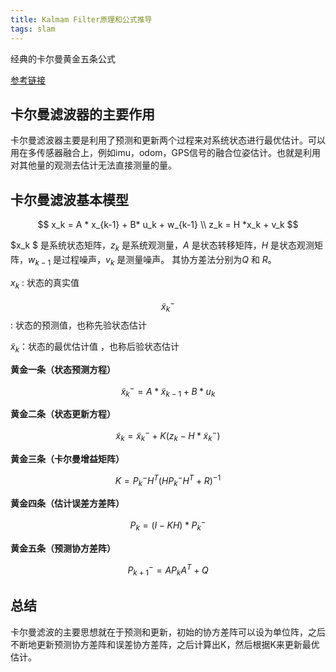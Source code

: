 ```yaml
---
title: Kalmam Filter原理和公式推导
tags: slam
---
```


经典的卡尔曼黄金五条公式

<!--more-->

[参考链接](https://zhuanlan.zhihu.com/p/48876718)

## 卡尔曼滤波器的主要作用
卡尔曼滤波器主要是利用了预测和更新两个过程来对系统状态进行最优估计。可以用在多传感器融合上，例如imu，odom，GPS信号的融合位姿估计。也就是利用对其他量的观测去估计无法直接测量的量。

## 卡尔曼滤波基本模型


$$
x_k = A * x_{k-1} + B* u_k + w_{k-1} \\
z_k = H *x_k + v_k    
$$

$x_k $ 是系统状态矩阵，$z_k$ 是系统观测量，$A$ 是状态转移矩阵，$H$ 是状态观测矩阵，$w_{k-1}$ 是过程噪声，$v_k$ 是测量噪声。 其协方差法分别为$Q$ 和 $R$。

$x_k$ : 状态的真实值

$$ \tilde{x}_k^- $$  : 状态的预测值，也称先验状态估计

$\tilde{x}_k$：状态的最优估计值 ，也称后验状态估计

**黄金一条（状态预测方程）**

$$
\tilde{x}_k^- = A * \tilde{x}_{k-1} + B * u_k
$$

**黄金二条（状态更新方程）**

$$
\tilde{x}_k = \tilde{x}_k^- + K(z_k - H * \tilde{x}_k^-)
$$

**黄金三条（卡尔曼增益矩阵）**

$$
K = P_k^-H^T(HP_k^-H^T + R)^{-1}
$$

**黄金四条（估计误差方差阵）**

$$
P_k = (I - KH) * P_k^-
$$

**黄金五条（预测协方差阵）**

$$
P_{k+1}^- = AP_kA^T + Q
$$

## 总结

卡尔曼滤波的主要思想就在于预测和更新，初始的协方差阵可以设为单位阵，之后不断地更新预测协方差阵和误差协方差阵，之后计算出K，然后根据K来更新最优估计。